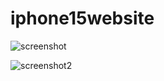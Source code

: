 # iphone15website

![screenshot](https://github.com/OmerBaglan/iphone15website/assets/151846621/f16bd913-0d7f-47f1-ba24-7ec2b9bcbe6e)


![screenshot2](https://github.com/OmerBaglan/iphone15website/assets/151846621/037739fa-5d7c-476b-a784-03a97955c872)
